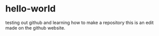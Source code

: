 # hello-world
testing out github and learning how to make a repository
this is an edit made on the github website. 
